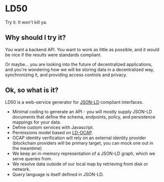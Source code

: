 # LD50

Try it.  It won't kill ya.

## Why should I try it?

You want a backend API.  You want to work as little as possible, and it would be nice if the results were standards compliant.

Or maybe... you are looking into the future of decentralized applications, and you're wondering how we will be storing data in a decentralized way, synchronizing it, and providing access controls and privacy.

## Ok, so what is it?

LD50 is a web-service generator for [JSON-LD](https://json-ld.org/spec/) compliant interfaces.

  * Minimal coding to generate an API - you will mostly supply JSON-LD documents that define the schema, endpoints, policy, and persistence mappings for your data.
  * Define custom services with Javascript.
  * Permissions model based on [LD-OCAP](https://github.com/WebOfTrustInfo/rebooting-the-web-of-trust-fall2017/blob/master/final-documents/lds-ocap.md).
  * OCAP identity verification will rely on an external identity provider (blockchain providers will be primary target, you can mock one out in the meantime)
  * We keep an in-memory representation of a JSON-LD graph, which we serve queries from.
  * We resolve data outside of our local map by retrieving from disk or network.
  * Query language is itself defined in JSON-LD.

